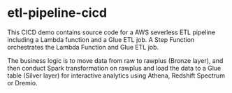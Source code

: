 # etl-pipeline-cicd

This CICD demo contains source code for a AWS severless ETL pipeline including a Lambda function and a Glue ETL job. A Step Function orchestrates the Lambda Function and Glue ETL job.

The business logic is to move data from raw to rawplus (Bronze layer), and then conduct Spark transformation on rawplus and load the data to a Glue table (Silver layer) for interactive analytics using Athena, Redshift Spectrum or Dremio.
 